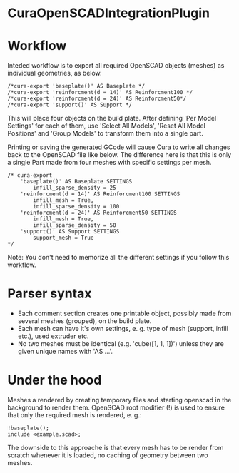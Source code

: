 # CuraOpenSCADIntegrationPlugin



# Workflow

Inteded workflow is to export all required OpenSCAD objects (meshes) as individual geometries, as below.

```
/*cura-export 'baseplate()' AS Baseplate */
/*cura-export 'reinforcment(d = 14)' AS Reinforcment100 */
/*cura-export 'reinforcment(d = 24)' AS Reinforcment50*/
/*cura-export 'support()' AS Support */
```

This will place four objects on the build plate. After defining 'Per Model Settings' for each of them, use 'Select All Models', 'Reset All Model Positions' and 'Group Models' to transform them into a single part.

Printing or saving the generated GCode will cause Cura to write all changes back to the OpenSCAD file like below. The difference here is that this is only a single Part made from four meshes with specific settings per mesh.

```
/* cura-export
    'baseplate()' AS Baseplate SETTINGS
        infill_sparse_density = 25
    'reinforcment(d = 14)' AS Reinforcment100 SETTINGS
        infill_mesh = True,
        infill_sparse_density = 100
    'reinforcment(d = 24)' AS Reinforcment50 SETTINGS
        infill_mesh = True,
        infill_sparse_density = 50
    'support()' AS Support SETTINGS
        support_mesh = True
*/
```

Note: You don't need to memorize all the different settings if you follow this workflow.

# Parser syntax

* Each comment section creates one printable object, possibly made from several meshes (grouped), on the build plate.
* Each mesh can have it's own settings, e. g. type of mesh (support, infill etc.), used extruder etc.
* No two meshes must be identical (e.g. 'cube([1, 1, 1])') unless they are given unique names with 'AS ...'.

# Under the hood

Meshes a rendered by creating temporary files and starting openscad in the background to render them. OpenSCAD root modifier (!) is used to ensure that only the required mesh is rendered, e. g.:

```
!baseplate();
include <example.scad>;
```

The downside to this approache is that every mesh has to be render from scratch whenever it is loaded, no caching of geometry between two meshes.
